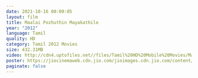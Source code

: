 ```yaml
---
date: 2021-10-16 00:09:05
layout: film
title: Maalai Pozhuthin Mayakathile
year: "2012"
language: Tamil
quality: HD
category: Tamil 2012 Movies
size: 432.31MB
video: http://cdn4.uptofiles.net//files/Tamil%20HD%20Mobile%20Movies/Maalai%20Pozhuthin%20Mayakathil%20(2012)/Maalai%20Pozhuthin%20Mayakathil%20(HD%20DVD)/Maalai%20Pozhuthin%20Mayakathil%20(640x360)/Mazhai%20Pozhuthin%20Mayakathile%20HD.mp4
poster: https://jiocinemaweb.cdn.jio.com/jioimages.cdn.jio.com/content/entry/dynamiccontent/thumbs/512/512/0/58/4/d2ae530086a011e98dae9bdc1acf6814_1573222477443_p_medium.jpg
paginate: false
---
```

